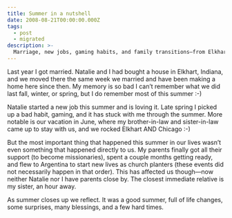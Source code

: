 ```yaml
---
title: Summer in a nutshell
date: 2008-08-21T00:00:00.000Z
tags:
  - post
  - migrated
description: >-
  Marriage, new jobs, gaming habits, and family transitions—from Elkhart to Chicago, it's been a summer full of change, adventure, and unforgettable memories.
---
```


Last year I got married. Natalie and I had bought a house in Elkhart, Indiana, and we moved there the same week we married and have been making a home here since then. My memory is so bad I can’t remember what we did last fall, winter, or spring, but I do remember most of this summer :-)


Natalie started a new job this summer and is loving it. Late spring I picked up a bad habit, gaming, and it has stuck with me through the summer. More notable is our vacation in June, where my brother-in-law and sister-in-law came up to stay with us, and we rocked Elkhart AND Chicago :-)


But the most important thing that happened this summer in our lives wasn’t even something that happened directly to us. My parents finally got all their support (to become missionaries), spent a couple months getting ready, and flew to Argentina to start new lives as church planters (these events did not necessarily happen in that order). This has affected us though—now neither Natalie nor I have parents close by. The closest immediate relative is my sister, an hour away.


As summer closes up we reflect. It was a good summer, full of life changes, some surprises, many blessings, and a few hard times.
